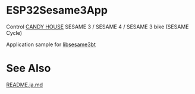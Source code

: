 # ESP32Sesame3App
Control [CANDY HOUSE](https://jp.candyhouse.co/) SESAME 3 / SESAME 4 / SESAME 3 bike (SESAME Cycle)

Application sample for [libsesame3bt](https://github.com/homy-newfs8/libsesame3bt)

# See Also
[README.ja.md](README.ja.md)

